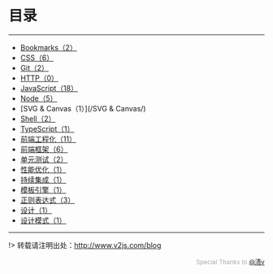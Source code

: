 # 目录

---

- [Bookmarks（2）](/Bookmarks/)
- [CSS（6）](/CSS/)
- [Git（2）](/Git/)
- [HTTP（0）](/HTTP/)
- [JavaScript（18）](/JavaScript/)
- [Node（5）](/Node/)
- [SVG & Canvas（1）](/SVG & Canvas/)
- [Shell（2）](/Shell/)
- [TypeScript（1）](/TypeScript/)
- [前端工程化（11）](/前端工程化/)
- [前端框架（6）](/前端框架/)
- [单元测试（2）](/单元测试/)
- [性能优化（1）](/性能优化/)
- [持续集成（1）](/持续集成/)
- [模板引擎（1）](/模板引擎/)
- [正则表达式（3）](/正则表达式/)
- [设计（1）](/设计/)
- [设计模式（1）](/设计模式/)


---

!> 转载请注明出处：http://www.v2js.com/blog

<div style="color:#aaa; font-size: 12px; text-align: right">Special Thanks to <a href="https://github.com/QingWei-Li">@清v</a></div> 
